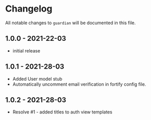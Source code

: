 # Changelog

All notable changes to `guardian` will be documented in this file.

## 1.0.0 - 2021-22-03

- initial release

## 1.0.1 - 2021-28-03 

- Added User model stub 
- Automatically uncomment email verification in fortify config file. 

## 1.0.2 - 2021-28-03 
- Resolve #1 - added titles to auth view templates 
